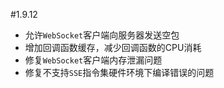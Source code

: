 #1.9.12

* 允许`WebSocket`客户端向服务器发送空包
* 增加回调函数缓存，减少回调函数的CPU消耗
* 修复`WebSocket`客户端内存泄漏问题
* 修复不支持`SSE`指令集硬件环境下编译错误的问题

